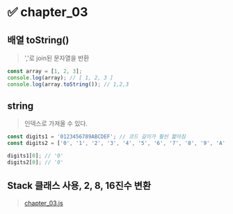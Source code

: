  # ✅ chapter_03
## 배열 toString()
> ','로 join된 문자열을 반환
``` javascript
const array = [1, 2, 3];
console.log(array); // [ 1, 2, 3 ]
console.log(array.toString()); // 1,2,3
```
## string
> 인덱스로 가져올 수 있다.
``` javascript
const digits1 = '0123456789ABCDEF'; // 코드 길이가 훨씬 짧아짐
const digits2 = ['0', '1', '2', '3', '4', '5', '6', '7', '8', '9', 'A', 'B', 'C', 'D', 'E'];

digits1[0]; // '0'
digits2[0]; // '0'
```
## Stack 클래스 사용, 2, 8, 16진수 변환
> [chapter_03.js](https://github.com/kimchunyong/Learning-JavaScript-Data-Structures-and-Algorithms/blob/kimchunyong/chapter_01/array.js)
